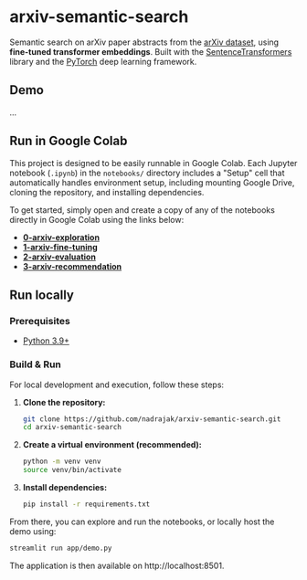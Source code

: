 # arxiv-semantic-search

Semantic search on arXiv paper abstracts from the [arXiv dataset](https://arxiv.org/help/bulk_data), using **fine-tuned transformer embeddings**. Built with the [SentenceTransformers](https://www.sbert.net/) library and the [PyTorch](https://pytorch.org/) deep learning framework.

## Demo
...


## Run in Google Colab
This project is designed to be easily runnable in Google Colab. Each Jupyter notebook (`.ipynb`) in the `notebooks/` directory includes a "Setup" cell that automatically handles environment setup, including mounting Google Drive, cloning the repository, and installing dependencies.

To get started, simply open and create a copy of any of the notebooks directly in Google Colab using the links below:

* **[0-arxiv-exploration](https://colab.research.google.com/github/nadrajak/arxiv-semantic-search/blob/main/notebooks/0-arxiv-exploration.ipynb)**
* **[1-arxiv-fine-tuning](https://colab.research.google.com/github/nadrajak/arxiv-semantic-search/blob/main/notebooks/1-arxiv-fine-tuning.ipynb)**
* **[2-arxiv-evaluation](https://colab.research.google.com/github/nadrajak/arxiv-semantic-search/blob/main/notebooks/2-arxiv-evaluation.ipynb)**
* **[3-arxiv-recommendation](https://colab.research.google.com/github/nadrajak/arxiv-semantic-search/blob/main/notebooks/3-arxiv-recommendation.ipynb)**


## Run locally
### Prerequisites
- [Python 3.9+](https://www.python.org/downloads/)
        
### Build & Run
For local development and execution, follow these steps:

1.  **Clone the repository:**
    ```bash
    git clone https://github.com/nadrajak/arxiv-semantic-search.git
    cd arxiv-semantic-search
    ```
2.  **Create a virtual environment (recommended):**
    ```bash
    python -m venv venv
    source venv/bin/activate
    ```
3.  **Install dependencies:**
    ```bash
    pip install -r requirements.txt
    ```
From there, you can explore and run the notebooks, or locally host the demo using:
```bash
streamlit run app/demo.py
```
The application is then available on http://localhost:8501.
